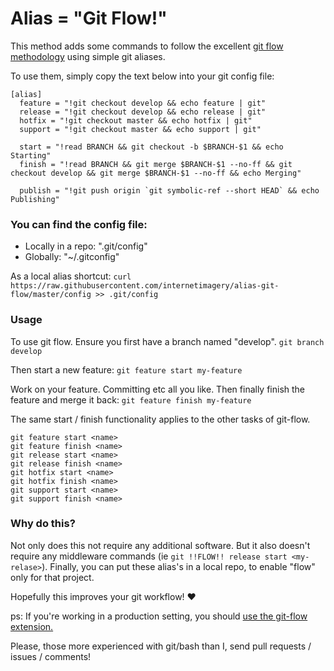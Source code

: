 # Alias = "Git Flow!"

This method adds some commands to follow the excellent [git flow methodology](http://nvie.com/posts/a-successful-git-branching-model/) using simple git aliases.

To use them, simply copy the text below into your git config file:

```
[alias]
  feature = "!git checkout develop && echo feature | git"
  release = "!git checkout develop && echo release | git"
  hotfix = "!git checkout master && echo hotfix | git"
  support = "!git checkout master && echo support | git"

  start = "!read BRANCH && git checkout -b $BRANCH-$1 && echo Starting"
  finish = "!read BRANCH && git merge $BRANCH-$1 --no-ff && git checkout develop && git merge $BRANCH-$1 --no-ff && echo Merging"

  publish = "!git push origin `git symbolic-ref --short HEAD` && echo Publishing"
```

### You can find the config file:

* Locally in a repo: ".git/config"
* Globally: "~/.gitconfig"

As a local alias shortcut: `curl https://raw.githubusercontent.com/internetimagery/alias-git-flow/master/config >> .git/config`


### Usage

To use git flow. Ensure you first have a branch named "develop". `git branch develop`

Then start a new feature: `git feature start my-feature`

Work on your feature. Committing etc all you like. Then finally finish the feature and merge it back: `git feature finish my-feature`

The same start / finish functionality applies to the other tasks of git-flow.

```
git feature start <name>
git feature finish <name>
git release start <name>
git release finish <name>
git hotfix start <name>
git hotfix finish <name>
git support start <name>
git support finish <name>
```

### Why do this?

Not only does this not require any additional software. But it also doesn't require any middleware commands (ie `git !!FLOW!! release start <my-relase>`). Finally, you can put these alias's in a local repo, to enable "flow" only for that project.

Hopefully this improves your git workflow! :heart:

ps: If you're working in a production setting, you should [use the git-flow extension.](https://github.com/nvie/gitflow)

Please, those more experienced with git/bash than I, send pull requests / issues / comments!
